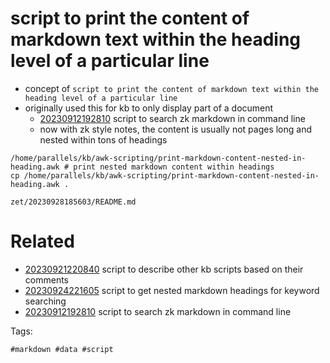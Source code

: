# script to print the content of markdown text within the heading level of a particular line

- concept of `script to print the content of markdown text within the heading level of a particular line`
- originally used this for kb to only display part of a document
  - [20230912192810](/zet/20230912192810/README.md) script to search zk markdown in command line
  - now with zk style notes, the content is usually not pages long and nested within tons of headings

```
/home/parallels/kb/awk-scripting/print-markdown-content-nested-in-heading.awk # print nested markdown content within headings
cp /home/parallels/kb/awk-scripting/print-markdown-content-nested-in-heading.awk .
```

` zet/20230928185603/README.md `

# Related

- [20230921220840](/zet/20230921220840/README.md) script to describe other kb scripts based on their comments
- [20230924221605](/zet/20230924221605/README.md) script to get nested markdown headings for keyword searching
- [20230912192810](/zet/20230912192810/README.md) script to search zk markdown in command line

Tags:

    #markdown #data #script
